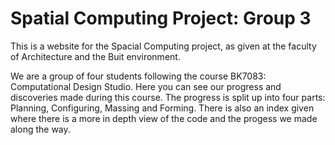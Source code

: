 # Spatial Computing Project: Group 3

This is a website for the Spacial Computing project, as given at the faculty of Architecture and the Buit environment. 

We are a group of four students following the course BK7083: Computational Design Studio. Here you can see our progress and discoveries made during this course. The progress is split up into four parts: Planning, Configuring, Massing and Forming. There is also an index given where there is a more in depth view of the code and the progess we made along the way.

